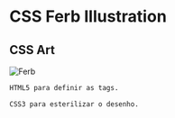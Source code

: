 # CSS Ferb Illustration
## CSS Art

![Ferb](https://w7.pngwing.com/pngs/525/923/png-transparent-ferb-fletcher-phineas-flynn-perry-the-platypus-candace-flynn-isabella-garcia-shapiro-others-hand-cartoon-characters-ferb-fletcher.png)

~~~html
HTML5 para definir as tags.
~~~

~~~css
CSS3 para esterilizar o desenho.
~~~